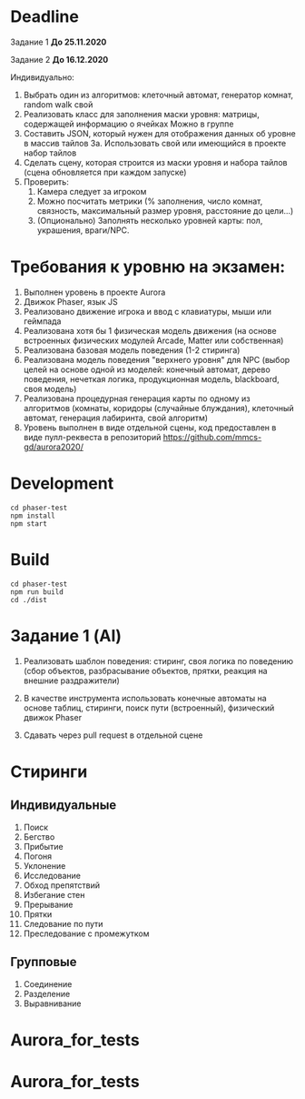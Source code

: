 # Deadline
Задание 1 **До 25.11.2020**

Задание 2 **До 16.12.2020**

Индивидуально:
1. Выбрать один из алгоритмов:
   клеточный автомат,
   генератор комнат,
   random walk
   свой
2. Реализовать класс для заполнения маски уровня:
   матрицы, содержащей информацию о ячейках
   Можно в группе
3. Составить JSON, который нужен для отображения
   данных об уровне в массив тайлов
   3а. Использовать свой или имеющийся в проекте набор тайлов
4. Сделать сцену, которая строится из маcки уровня и набора тайлов
   (сцена обновляется при каждом запуске)
5. Проверить:
    1. Камера следует за игроком
    2. Можно посчитать метрики
       (% заполнения, число комнат, связность, максимальный размер уровня, расстояние до цели...)
    3. (Опционально) Заполнять несколько уровней карты: пол, украшения, враги/NPC.
    
# Требования к уровню на экзамен:
1. Выполнен уровень в проекте Aurora 
2. Движок Phaser, язык JS 
3. Реализовано движение игрока и ввод с клавиатуры, мыши или геймпада 
4. Реализована хотя бы 1 физическая модель движения (на основе встроенных физических модулей Arcade, Matter или собственная) 
5. Реализована базовая модель поведения (1-2 стиринга) 
6. Реализована модель поведения "верхнего уровня" для NPC (выбор целей на основе одной из моделей: конечный автомат, дерево поведения, нечеткая логика, продукционная модель, blackboard, своя модель) 
7. Реализована процедурная генерация карты по одному из алгоритмов (комнаты, коридоры (случайные блуждания), клеточный автомат, генерация лабиринта, свой алгоритм) 
8. Уровень выполнен в виде отдельной сцены, код предоставлен в виде пулл-реквеста в репозиторий https://github.com/mmcs-gd/aurora2020/	    
    
# Development

```
cd phaser-test
npm install
npm start
```

# Build

```
cd phaser-test
npm run build
cd ./dist
```
# Задание 1 (AI)
1. Реализовать шаблон поведения: стиринг, своя логика по поведению (сбор объектов, разбрасывание объектов, прятки, реакция на внешние раздражители)

2. В качестве инструмента использовать конечные автоматы на основе таблиц, стиринги, поиск пути (встроенный), физический движок Phaser

3. Сдавать через pull request в отдельной сцене

# Стиринги
## Индивидуальные
1. Поиск
2. Бегство
3. Прибытие
4. Погоня
5. Уклонение
6. Исследование
7. Обход препятствий
8. Избегание стен
9. Прерывание
10. Прятки
11. Следование по пути
12. Преследование с промежутком

## Групповые
1. Соединение
2. Разделение
3. Выравнивание

# Aurora_for_tests
# Aurora_for_tests
